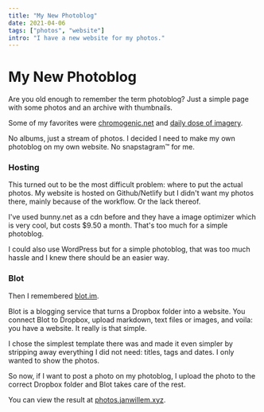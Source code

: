 ```yaml
---
title: "My New Photoblog"
date: 2021-04-06
tags: ["photos", "website"]
intro: "I have a new website for my photos."
---
```


# My New Photoblog

Are you old enough to remember the term photoblog? Just a simple page with some photos and an archive with thumbnails.

Some of my favorites were [chromogenic.net](https://web.archive.org/web/20050208013240/http://chromogenic.net/) and [daily dose of imagery](http://wvs.topleftpixel.com/).

No albums, just a stream of photos. I decided I need to make my own photoblog on my own website. No snapstagram™ for me.

### Hosting

This turned out to be the most difficult problem: where to put the actual photos. My website is hosted on Github/Netlify but I didn't want my photos there, mainly because of the workflow. Or the lack thereof.

I've used bunny.net as a cdn before and they have a image optimizer which is very cool, but costs $9.50 a month. That's too much for a simple photoblog.

I could also use WordPress but for a simple photoblog, that was too much hassle and I knew there should be an easier way.

### Blot

Then I remembered [blot.im](https://blot.im). 

Blot is a blogging service that turns a Dropbox folder into a website. You connect Blot to Dropbox, upload markdown, text files or images, and voila: you have a website. It really is that simple.

I chose the simplest template there was and made it even simpler by stripping away everything I did not need: titles, tags and dates. I only wanted to show the photos.

So now, if I want to post a photo on my photoblog, I upload the photo to the correct Dropbox folder and Blot takes care of the rest.

You can view the result at [photos.janwillem.xyz](https://photos.janwillem.xyz).

